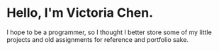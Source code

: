 # Hello, I'm Victoria Chen. 
I hope to be a programmer, so I thought I better store some of my little projects and old assignments for reference and portfolio sake.
